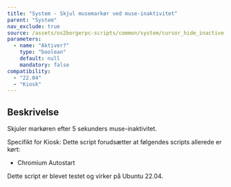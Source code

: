 ```yaml
---
title: "System - Skjul musemarkør ved muse-inaktivitet"
parent: "System"
nav_exclude: true
source: /assets/os2borgerpc-scripts/common/system/cursor_hide_inactive.sh
parameters:
  - name: "Aktiver?"
    type: "boolean"
    default: null
    mandatory: false
compatibility: 
  - "22.04"
  - "Kiosk"
---
```


## Beskrivelse
Skjuler markøren efter 5 sekunders muse-inaktivitet.

Specifikt for Kiosk:
  Dette script forudsætter at følgendes scripts allerede er kørt:
  - Chromium Autostart

Dette script er blevet testet og virker på Ubuntu 22.04.